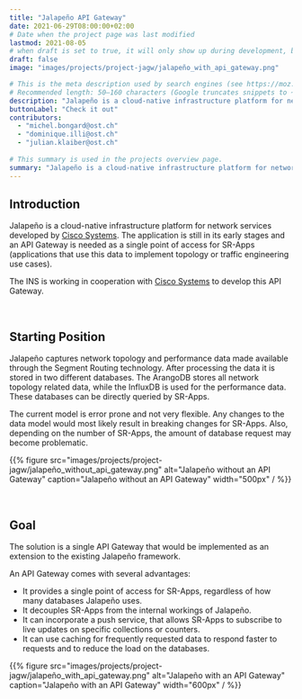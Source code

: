 ```yaml
---
title: "Jalapeño API Gateway"
date: 2021-06-29T08:00:00+02:00
# Date when the project page was last modified
lastmod: 2021-08-05
# when draft is set to true, it will only show up during development, but not when the website is deployed.
draft: false
image: "images/projects/project-jagw/jalapeño_with_api_gateway.png"

# This is the meta description used by search engines (see https://moz.com/learn/seo/meta-description)
# Recommended length: 50–160 characters (Google truncates snippets to ~155–160 characters)
description: "Jalapeño is a cloud-native infrastructure platform for network services developed by Cisco. An API Gateway is needed as a single point of access for SR-Apps."
buttonLabel: "Check it out"
contributors:
  - "michel.bongard@ost.ch"
  - "dominique.illi@ost.ch"
  - "julian.klaiber@ost.ch"
  
# This summary is used in the projects overview page.
summary: "Jalapeño is a cloud-native infrastructure platform for network services developed by Cisco. An API Gateway is needed as a single point of access for SR-Apps. The INS is working in cooperation with Cisco Systems to develop this API Gateway."
---
```


## Introduction
Jalapeño is a cloud-native infrastructure platform for network services developed by <a href="https://www.cisco.com/" target="_blank" rel="noopener noreferrer">Cisco Systems</a>. The application is still in its early stages and an API Gateway is needed as a single point of access for SR-Apps (applications that use this data to implement topology or traffic engineering use cases).

The INS is working in cooperation with <a href="https://www.cisco.com/" target="_blank" rel="noopener noreferrer">Cisco Systems</a> to develop this API Gateway.

<br>

## Starting Position
Jalapeño captures network topology and performance data made available through the Segment Routing technology. After processing the data it is stored in two different databases. The ArangoDB stores all network topology related data, while the InfluxDB is used for the performance data. These databases can be directly queried by SR-Apps.

The current model is error prone and not very flexible. Any changes to the data model would most likely result in breaking changes for SR-Apps. Also, depending on the number of SR-Apps, the amount of database request may become problematic.

{{% figure src="images/projects/project-jagw/jalapeño_without_api_gateway.png" alt="Jalapeño without an API Gateway" caption="Jalapeño without an API Gateway" width="500px" / %}}

<br>

## Goal
The solution is a single API Gateway that would be implemented as an extension to the existing Jalapeño framework.

An API Gateway comes with several advantages:
- It provides a single point of access for SR-Apps, regardless of how many databases Jalapeño uses.
- It decouples SR-Apps from the internal workings of Jalapeño.
- It can incorporate a push service, that allows SR-Apps to subscribe to live updates on specific collections or counters.
- It can use caching for frequently requested data to respond faster to requests and to reduce the load on the databases.

{{% figure src="images/projects/project-jagw/jalapeño_with_api_gateway.png" alt="Jalapeño with an API Gateway" caption="Jalapeño with an API Gateway" width="600px" / %}}